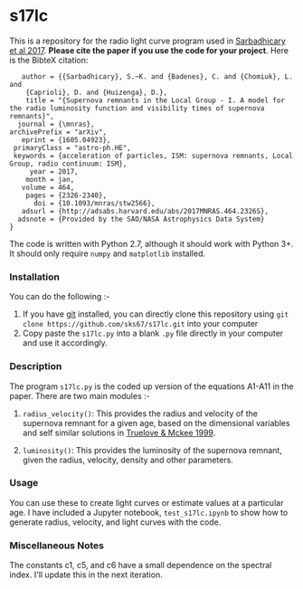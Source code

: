 # s17lc
This is a repository for the radio light curve program used in [Sarbadhicary et al 2017](http://adsabs.harvard.edu/abs/2017MNRAS.464.2326S). **Please cite the paper if you use the code for your project**. Here is the BibteX citation:
```@ARTICLE{2017MNRAS.464.2326S,
   author = {{Sarbadhicary}, S.~K. and {Badenes}, C. and {Chomiuk}, L. and 
	{Caprioli}, D. and {Huizenga}, D.},
    title = "{Supernova remnants in the Local Group - I. A model for the radio luminosity function and visibility times of supernova remnants}",
  journal = {\mnras},
archivePrefix = "arXiv",
   eprint = {1605.04923},
 primaryClass = "astro-ph.HE",
 keywords = {acceleration of particles, ISM: supernova remnants, Local Group, radio continuum: ISM},
     year = 2017,
    month = jan,
   volume = 464,
    pages = {2326-2340},
      doi = {10.1093/mnras/stw2566},
   adsurl = {http://adsabs.harvard.edu/abs/2017MNRAS.464.2326S},
  adsnote = {Provided by the SAO/NASA Astrophysics Data System}
}
```

The code is written with Python 2.7, although it should work with Python 3+. It should only require `numpy` and `matplotlib` installed.

### Installation
You can do the following :-
1. If you have [git](https://git-scm.com/) installed, you can directly clone this repository using `git clone https://github.com/sks67/s17lc.git` into your computer
2. Copy paste the `s17lc.py` into a blank `.py` file directly in your computer and use it accordingly.

### Description
The program `s17lc.py` is the coded up version of the equations A1-A11 in the paper. There are two main modules :-

1. `radius_velocity()`: This provides the radius and velocity of the supernova remnant for a given age, based on the dimensional variables and self similar solutions in [Truelove & Mckee 1999](http://adsabs.harvard.edu/abs/1999ApJS..120..299T). 

2. `luminosity()`: This provides the luminosity of the supernova remnant, given the radius, velocity, density and other parameters. 

### Usage
You can use these to create light curves or estimate values at a particular age. I have included a Jupyter notebook, `test_s17lc.ipynb` to show how to generate radius, velocity, and light curves with the code. 

### Miscellaneous Notes

The constants c1, c5, and c6 have a small dependence on the spectral index. I'll update this in the next iteration. 